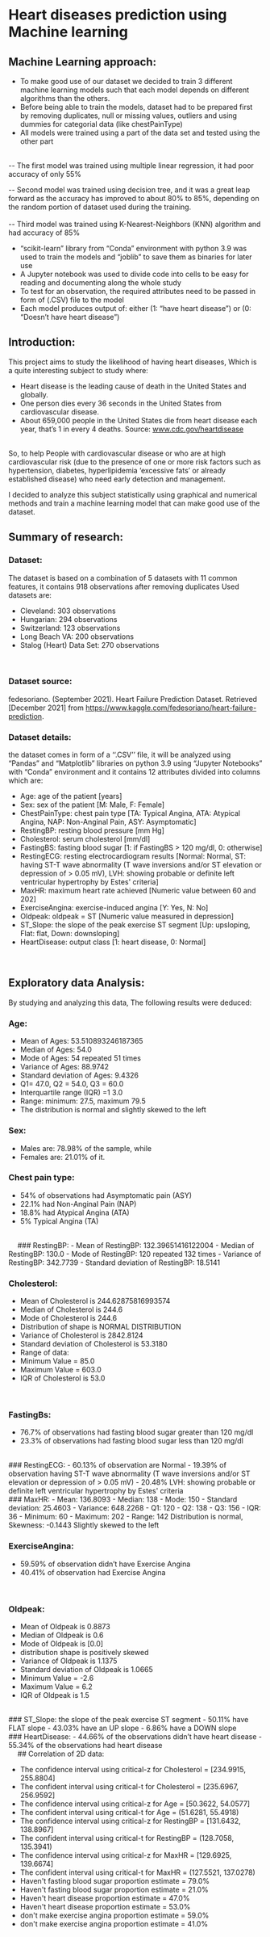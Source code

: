 # Heart diseases prediction using Machine learning


## Machine Learning approach:
-	To make good use of our dataset we decided to train 3 different machine learning models such that each model depends on different algorithms than the others.
-	Before being able to train the models, dataset had to be prepared first by removing duplicates, null or missing values, outliers and using dummies for categorial data (like chestPainType)
-	All models were trained using a part of the data set and tested using the other part
<br>	
--	The first model was trained using multiple linear regression, it had poor accuracy of only 55%
<br>	

--	Second model was trained using decision tree, and it was a great leap forward as the accuracy has improved to about 80% to 85%, depending on the random portion of dataset used during the training.
<br>	
--	Third model was trained using K-Nearest-Neighbors (KNN) algorithm and had accuracy of 85%
<br>	
-	“scikit-learn” library from “Conda” environment with python 3.9 was used to train the models and “joblib” to save them as binaries for later use
-	 A Jupyter notebook was used to divide code into cells to be easy for reading and documenting along the whole study 
-	To test for an observation, the required attributes need to be passed in form of (.CSV) file to the model
-	Each model produces output of:
either (1: “have heart disease”) or (0: “Doesn’t have heart disease”)
 
## Introduction:
	
  This project aims to study the likelihood of having heart diseases,
Which is a quite interesting subject to study where:
-	Heart disease is the leading cause of death in the United States and globally.
-	One person dies every 36 seconds in the United States from cardiovascular disease.
-	About 659,000 people in the United States die from heart disease each year, that’s 1 in every 4 deaths.
Source: www.cdc.gov/heartdisease
<br>
So, to help People with cardiovascular disease or who are at high cardiovascular risk (due to the presence of one or more risk factors such as hypertension, diabetes, hyperlipidemia ‘excessive fats’ or already established disease) who need early detection and management. <br>

I decided to analyze this subject statistically using graphical and numerical methods and train a machine learning model that can make good use of the dataset.
<br>
## Summary of research:
### Dataset:
The dataset is based on a combination of 5 datasets with 11 common features, it contains 918 observations after removing duplicates
Used datasets are:
-	Cleveland: 303 observations
-	Hungarian: 294 observations
-	Switzerland: 123 observations
-	Long Beach VA: 200 observations
-	Stalog (Heart) Data Set: 270 observations
<br>

### Dataset source: 
fedesoriano. (September 2021). Heart Failure Prediction Dataset. Retrieved [December 2021] from https://www.kaggle.com/fedesoriano/heart-failure-prediction.
<br>

### Dataset details:
the dataset comes in form of a ‘‘.CSV’’ file, it will be analyzed using “Pandas” and “Matplotlib” libraries on python 3.9 using “Jupyter Notebooks” with “Conda” environment and it contains 12 attributes divided into columns which are: <br>

-	Age: age of the patient [years]
-	Sex: sex of the patient [M: Male, F: Female]
-	ChestPainType: chest pain type [TA: Typical Angina, ATA: Atypical Angina, NAP: Non-Anginal Pain, ASY: Asymptomatic]
-	RestingBP: resting blood pressure [mm Hg]
-	Cholesterol: serum cholesterol [mm/dl]
-	FastingBS: fasting blood sugar [1: if FastingBS > 120 mg/dl, 0: otherwise]
-	RestingECG: resting electrocardiogram results [Normal: Normal, ST: having ST-T wave abnormality (T wave inversions and/or ST elevation or depression of > 0.05 mV), LVH: showing probable or definite left ventricular hypertrophy by Estes' criteria]
-	MaxHR: maximum heart rate achieved [Numeric value between 60 and 202]
-	ExerciseAngina: exercise-induced angina [Y: Yes, N: No]
-	Oldpeak: oldpeak = ST [Numeric value measured in depression]
-	ST_Slope: the slope of the peak exercise ST segment [Up: upsloping, Flat: flat, Down: downsloping]
-	HeartDisease: output class [1: heart disease, 0: Normal]
<br>

## Exploratory data Analysis:
By studying and analyzing this data, The following results were deduced:
 
### Age:
-	Mean of Ages: 53.510893246187365 
-	Median of Ages: 54.0 
-	Mode of Ages: 54 repeated 51 times
-	Variance of Ages: 88.9742 
-	Standard deviation of Ages: 9.4326
-	Q1= 47.0, Q2 = 54.0, Q3 = 60.0 
-	Interquartile range (IQR) =1 3.0  
-	Range: minimum: 27.5, maximum 79.5
-	The distribution is normal and slightly skewed to the left 
### Sex:
-	Males are: 78.98% of the sample, while
-	Females are: 21.01% of it.

### Chest pain type:
-	54% of observations had Asymptomatic pain (ASY)
-	22.1% had Non-Anginal Pain (NAP)
-	18.8% had Atypical Angina (ATA)
-	5% Typical Angina (TA)
<br>
 
### RestingBP:
-	Mean of RestingBP: 132.39651416122004 
-	Median of RestingBP: 130.0 
-	Mode of RestingBP: 120 repeated 132 times
-	Variance of RestingBP: 342.7739 
-	Standard deviation of RestingBP: 18.5141
<br>


### Cholesterol:
-	Mean of Cholesterol is 244.62875816993574
-	Median of Cholesterol is 244.6
-	Mode of Cholesterol is 244.6
-	Distribution of shape is NORMAL DISTRIBUTION
-	Variance of Cholesterol is 2842.8124
-	Standard deviation of Cholesterol is 53.3180
-	Range of data:
-	Minimum Value = 85.0
-	Maximum Value = 603.0
-	IQR of Cholesterol is 53.0
<br>

### FastingBs:
-	76.7% of observations had fasting blood sugar greater than 120 mg/dl
-	23.3% of observations had fasting blood sugar less than 120 mg/dl
<br>
### RestingECG:
-	60.13% of observation are Normal
-	19.39% of observation having ST-T wave abnormality (T wave inversions and/or ST elevation or depression of > 0.05 mV)
-	20.48% LVH: showing probable or definite left ventricular hypertrophy by Estes' criteria
<br>
### MaxHR:
-	Mean: 136.8093
-	Median: 138
-	Mode: 150
-	Standard deviation: 25.4603
-	Variance: 648.2268
-	Q1: 120
-	Q2: 138
-	Q3: 156
-	IQR: 36
-	Minimum: 60
-	Maximum: 202
-	Range: 142
Distribution is normal, Skewness: -0.1443    
Slightly skewed to the left
<br>

### ExerciseAngina:
-	59.59% of observation didn’t have Exercise Angina
-	40.41% of observation had Exercise Angina
<br>

### Oldpeak:
-	Mean of Oldpeak is 0.8873
-	Median of Oldpeak is 0.6
-	Mode of Oldpeak is [0.0]
-	distribution shape is positively skewed
-	Variance of Oldpeak is 1.1375
-	Standard deviation of Oldpeak is 1.0665
-	Minimum Value = -2.6
-	Maximum Value = 6.2
-	IQR of Oldpeak is 1.5
<br>
### ST_Slope:
the slope of the peak exercise ST segment
-	50.11% have FLAT slope
-	43.03% have an UP slope
-	6.86% have a DOWN slope
<br>
### HeartDisease:
-	44.66% of the observations didn’t have heart disease
-	55.34% of the observations had heart disease
<br>
 
## Correlation of 2D data:

-	The confidence interval using critical-z for Cholesterol = [234.9915, 255.8804]
-	The confident interval using critical-t for Cholesterol = [235.6967, 256.9592]
-	The confidence interval using critical-z for Age = [50.3622, 54.0577] 
-	The confident interval using critical-t for Age = (51.6281, 55.4918) 
-	The confidence interval using critical-z for RestingBP = [131.6432, 138.8967] 
-	The confident interval using critical-t for RestingBP = (128.7058, 135.3941) 
-	The confidence interval using critical-z for MaxHR = [129.6925, 139.6674]
-	The confident interval using critical-t for MaxHR = (127.5521, 137.0278)
-	Haven't fasting blood sugar proportion estimate = 79.0%
-	Haven't fasting blood sugar proportion estimate = 21.0%
-	Haven't heart disease proportion estimate = 47.0%
-	Haven't heart disease proportion estimate = 53.0%
-	don't make exercise angina proportion estimate = 59.0%
-	don't make exercise angina proportion estimate = 41.0%
<br>


